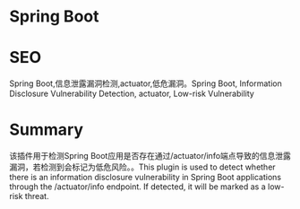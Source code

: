 # Spring Boot
# SEO
Spring Boot,信息泄露漏洞检测,actuator,低危漏洞。Spring Boot, Information Disclosure Vulnerability Detection, actuator, Low-risk Vulnerability
# Summary
该插件用于检测Spring Boot应用是否存在通过/actuator/info端点导致的信息泄露漏洞，若检测到会标记为低危风险。。This plugin is used to detect whether there is an information disclosure vulnerability in Spring Boot applications through the /actuator/info endpoint. If detected, it will be marked as a low-risk threat.
